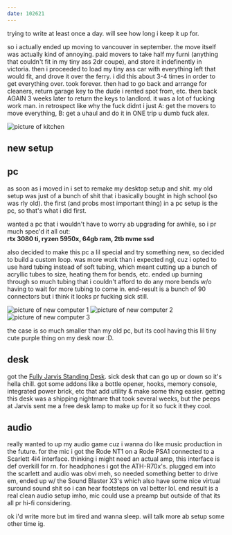 ```yaml
---
date: 102621
---
```


trying to write at least once a day. will see how long i keep it up for. 

so i actually ended up moving to vancouver in september. the move itself was actually kind of annoying. paid movers to take half my furni (anything that couldn't fit in my tiny ass 2dr coupe), and store it indefinently in victoria. then i proceeded to load my tiny ass car with everything left that would fit, and drove it over the ferry. i did this about 3-4 times in order to get everything over. took forever. then had to go back and arrange for cleaners, return garage key to the dude i rented spot from, etc. then back AGAIN 3 weeks later to return the keys to landlord. it was a lot of fucking work man. in retrospect like why the fuck didnt i just A: get the movers to move everything, B: get a uhaul and do it in ONE trip u dumb fuck alex.  

![picture of kitchen](/assets/images/102621-0.jpg)

## new setup

## pc

as soon as i moved in i set to remake my desktop setup and shit. my old setup was just of a bunch of shit that i basically bought in high school (so was rly old). the first (and probs most important thing) in a pc setup is the pc, so that's what i did first.  

wanted a pc that i wouldn't have to worry ab upgrading for awhile, so i pr much spec'd it all out:  
**rtx 3080 ti, ryzen 5950x, 64gb ram, 2tb nvme ssd**  

also decided to make this pc a lil special and try something new, so decided to build a custom loop. was more work than i expected ngl, cuz i opted to use hard tubing instead of soft tubing, which meant cutting up a bunch of acryllic tubes to size, heating them for bends, etc. ended up burning through so much tubing that i couldn't afford to do any more bends w/o having to wait for more tubing to come in. end-result is a bunch of 90 connectors but i think it looks pr fucking sick still.

![picture of new computer 1](/assets/images/102621-1.jpg)
![picture of new computer 2](/assets/images/102621-2.jpg)
![picture of new computer 3](/assets/images/102621-3.jpg)

the case is so much smaller than my old pc, but its cool having this lil tiny cute purple thing on my desk now :D.

## desk
got the [Fully Jarvis Standing Desk](https://www.fully.com/standing-desks/jarvis.html). sick desk that can go up or down so it's hella chill. got some addons like a bottle opener, hooks, memory console, integrated power brick, etc that add utility & make some thing easier. getting this desk was a shipping nightmare that took several weeks, but the peeps at Jarvis sent me a free desk lamp to make up for it so fuck it they cool.

## audio
really wanted to up my audio game cuz i wanna do like music production in the future. for the mic i got the Rode NT1 on a Rode PSA1 connected to a Scarlett 4i4 interface. thinking i might need an actual amp, this interface is def overkill for rn. for headphones i got the ATH-R70x's. plugged em into the scarlett and audio was obvi meh, so needed something better to drive em, ended up w/ the Sound Blaster X3's which also have some nice virtual suround sound shit so i can hear footsteps on val better lol. end result is a real clean audio setup imho, mic could use a preamp but outside of that its all pr hi-fi considering.

ok i'd write more but im tired and wanna sleep. will talk more ab setup some other time ig. 